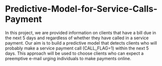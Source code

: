 # Predictive-Model-for-Service-Calls-Payment

In this project, we are provided information on clients that have a bill due in the next 5 days and regardless of whether they have called in a service payment. Our aim is to build a predictive model that detects clients who will probably make a service payment call (CALL_FLAG=1) within the next 5 days. This approach will be used to choose clients who can expect a preemptive e-mail urging individuals to make payments online.
